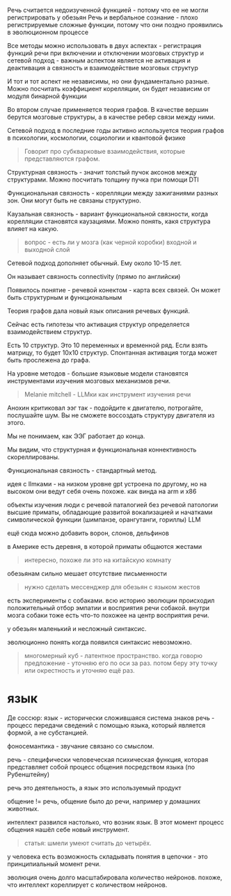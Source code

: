 Речь считается недоизученной функцией - потому что ее не могли регистрировать у обезьян
Речь и вербальное сознание - плохо регистрируемые сложные функции, потому что они поздно проявились в эволюционном процессе

Все методы можно использовать в двух аспектах - регистрация функций речи при включении и отключении мозговых структур и сетевой подход - важным аспектом является не активация и деактивация а связность и взаимодействие мозговых структур

И тот и тот аспект не независимы, но они фундаментально разные. Можно посчитать коэффициент корелляции, он будет независим от модуля бинарной функции

Во втором случае применяется теория графов. В качестве вершин берутся мозговые структуры, а в качестве ребер связи между ними.

Сетевой подход в последние годы активно используется теория графов в психологии, космологии, социологии и квантовой физике

> Говорит про субкварковые взаимодействия, которые представляются графом.

Структурная связность - значит толстый пучок аксонов между структурами. Можно посчитать толщину пучка при помощи DTI

Функциональная связность - корелляции между зажиганиями разных зон. Они могут быть не связаны структурно. 

Каузальная связность - вариант функциональной связности, когда корелляции становятся каузациями. Можно понять, какя структура влияет на какую.

> вопрос - есть ли у мозга (как черной коробки) входной и выходной слой

Сетевой подход дополняет обычный. Ему около 10-15 лет.

Он называет связность connectivity (прямо по английски)

Появилось понятие - речевой конектом - карта всех связей.
Он может быть структурным и функциональным

Теория графов дала новый язык описания речевых функций.

Сейчас есть гипотезы что активация структур определяется взаимодействием структур. 

Есть 10 структур. Это 10 переменных и временной ряд. Если взять матрицу, то будет 10х10 структур. Спонтанная активация тогда может быть прослежена до графа.

На уровне методов - большие языковые модели становятся инструментами изучения мозговых механизмов речи. 

> Melanie mitchell - LLMки как инструмент изучения речи

Анохин критиковал ээг так - подойдите к двигателю, потрогайте, послушайте шум. Вы не сможете воссоздать структуру двигателя из этого.

Мы не понимаем, как ЭЭГ работает до конца.

Мы видим, что структурная и функциональная коннективность скореллированы.

Функциональная связность - стандартный метод.

идея с llmками - на низком уровне gpt устроена по другому, но на высоком они ведут себя очень похоже. как винда на arm и x86

объекты изучения
люди 
  с речевой паталогией
  без речевой патологии
высшие приматы, обладающие развитой вокализацией и начатками символической функции (шимпанзе, орангутанги, гориллы)
LLM

ещё сюда можно добавить ворон, слонов, дельфинов

в Америке есть деревня, в которой приматы общаются жестами
> интересно, похоже ли это на китайскую комнату

обезьянам сильно мешает отсутствие письменности
> нужно сделать мессенджер для обезьян с языком жестов

есть эксперименты с собаками. всю историю эволюции происходил положительный отбор эмпатии и восприятия речи собакой. внутри мозга собаки тоже есть что-то похожее на центр восприятия речи.

у обезьян маленький и несложный синтаксис. 

эволюционно понять когда появился синтаксис невозможно.

> многомерный куб - латентное пространство. когда говорю предложение - уточняю его по оси за раз. потом беру эту точку или окрестность и уточняю ещё раз.

# язык
Де соссюр: 
язык - исторически сложившаяся система знаков
речь - процесс передачи сведений с помощью языка, который является формой, а не субстанцией. 

фоносемантика - звучание связано со смыслом.

речь - специфически человеческая психическая функция, которая представляет собой процесс общения посредством языка (по Рубенштейну)

речь это деятельность, а язык это используемый продукт

общение != речь, общение было до речи, например у домашних животных.

интеллект развился настолько, что возник язык. В этот момент процесс общения нашёл себе новый инструмент.

> статья: шмели умеют считать до четырёх.

у человека есть возможность складывать понятия в цепочки - это принципиальный момент речи.

эволюция очень долго масштабировала количество нейронов. похоже, что интеллект кореллирует с количеством нейронов.

